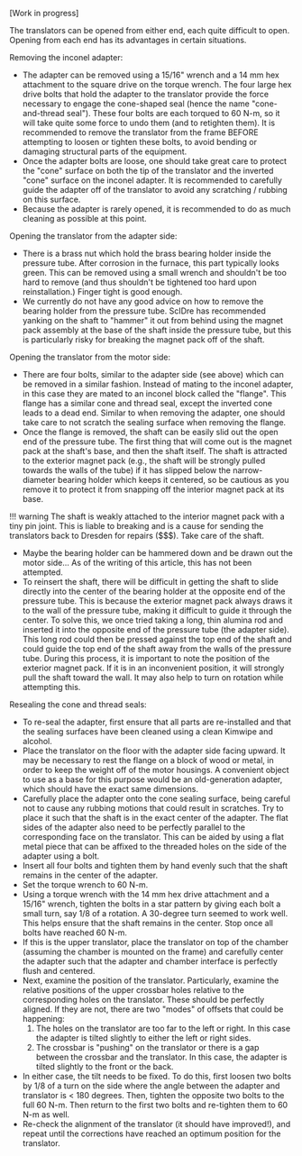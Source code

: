 [Work in progress]

The translators can be opened from either end, each quite difficult to open. Opening from each end has its advantages in certain situations.

Removing the inconel adapter:

- The adapter can be removed using a 15/16" wrench and a 14 mm hex attachment to the square drive on the torque wrench. The four large hex drive bolts that hold the adapter to the translator provide the force necessary to engage the cone-shaped seal (hence the name "cone-and-thread seal"). These four bolts are each torqued to 60 N-m, so it will take quite some force to undo them (and to retighten them). It is recommended to remove the translator from the frame BEFORE attempting to loosen or tighten these bolts, to avoid bending or damaging structural parts of the equipment.
- Once the adapter bolts are loose, one should take great care to protect the "cone" surface on both the tip of the translator and the inverted "cone" surface on the inconel adapter. It is recommended to carefully guide the adapter off of the translator to avoid any scratching / rubbing on this surface.
- Because the adapter is rarely opened, it is recommended to do as much cleaning as possible at this point.

Opening the translator from the adapter side:

- There is a brass nut which hold the brass bearing holder inside the pressure tube. After corrosion in the furnace, this part typically looks green. This can be removed using a small wrench and shouldn't be too hard to remove (and thus shouldn't be tightened too hard upon reinstallation.) Finger tight is good enough.
- We currently do not have any good advice on how to remove the bearing holder from the pressure tube. ScIDre has recommended yanking on the shaft to "hammer" it out from behind using the magnet pack assembly at the base of the shaft inside the pressure tube, but this is particularly risky for breaking the magnet pack off of the shaft. 

Opening the translator from the motor side:

- There are four bolts, similar to the adapter side (see above) which can be removed in a similar fashion. Instead of mating to the inconel adapter, in this case they are mated to an inconel block called the "flange". This flange has a similar cone and thread seal, except the inverted cone leads to a dead end. Similar to when removing the adapter, one should take care to not scratch the sealing surface when removing the flange.
- Once the flange is removed, the shaft can be easily slid out the open end of the pressure tube. The first thing that will come out is the magnet pack at the shaft's base, and then the shaft itself. The shaft is attracted to the exterior magnet pack (e.g., the shaft will be strongly pulled towards the walls of the tube) if it has slipped below the narrow-diameter bearing holder which keeps it centered, so be cautious as you remove it to protect it from snapping off the interior magnet pack at its base.
    
!!! warning
    The shaft is weakly attached to the interior magnet pack with a tiny pin joint. This is liable to breaking and is a cause for sending the translators back to Dresden for repairs ($$$). Take care of the shaft.

- Maybe the bearing holder can be hammered down and be drawn out the motor side... As of the writing of this article, this has not been attempted.
- To reinsert the shaft, there will be difficult in getting the shaft to slide directly into the center of the bearing holder at the opposite end of the pressure tube. This is because the exterior magnet pack always draws it to the wall of the pressure tube, making it difficult to guide it through the center. To solve this, we once tried taking a long, thin alumina rod and inserted it into the opposite end of the pressure tube (the adapter side). This long rod could then be pressed against the top end of the shaft and could guide the top end of the shaft away from the walls of the pressure tube. During this process, it is important to note the position of the exterior magnet pack. If it is in an inconvenient position, it will strongly pull the shaft toward the wall. It may also help to turn on rotation while attempting this.

Resealing the cone and thread seals:

- To re-seal the adapter, first ensure that all parts are re-installed and that the sealing surfaces have been cleaned using a clean Kimwipe and alcohol.
- Place the translator on the floor with the adapter side facing upward. It may be necessary to rest the flange on a block of wood or metal, in order to keep the weight off of the motor housings. A convenient object to use as a base for this purpose would be an old-generation adapter, which should have the exact same dimensions.
- Carefully place the adapter onto the cone sealing surface, being careful not to cause any rubbing motions that could result in scratches. Try to place it such that the shaft is in the exact center of the adapter. The flat sides of the adapter also need to be perfectly parallel to the corresponding face on the translator. This can be aided by using a flat metal piece that can be affixed to the threaded holes on the side of the adapter using a bolt.
- Insert all four bolts and tighten them by hand evenly such that the shaft remains in the center of the adapter.
- Set the torque wrench to 60 N-m.
- Using a torque wrench with the 14 mm hex drive attachment and a 15/16" wrench, tighten the bolts in a star pattern by giving each bolt a small turn, say 1/8 of a rotation. A 30-degree turn seemed to work well. This helps ensure that the shaft remains in the center. Stop once all bolts have reached 60 N-m.
- If this is the upper translator, place the translator on top of the chamber (assuming the chamber is mounted on the frame) and carefully center the adapter such that the adapter and chamber interface is perfectly flush and centered.
- Next, examine the position of the translator. Particularly, examine the relative positions of the upper crossbar holes relative to the corresponding holes on the translator. These should be perfectly aligned. If they are not, there are two "modes" of offsets that could be happening:
  1. The holes on the translator are too far to the left or right. In this case the adapter is tilted slightly to either the left or right sides.
  2. The crossbar is "pushing" on the translator or there is a gap between the crossbar and the translator. In this case, the adapter is tilted slightly to the front or the back.
- In either case, the tilt needs to be fixed. To do this, first loosen two bolts by 1/8 of a turn on the side where the angle between the adapter and translator is < 180 degrees. Then, tighten the opposite two bolts to the full 60 N-m. Then return to the first two bolts and re-tighten them to 60 N-m as well.
- Re-check the alignment of the translator (it should have improved!), and repeat until the corrections have reached an optimum position for the translator.